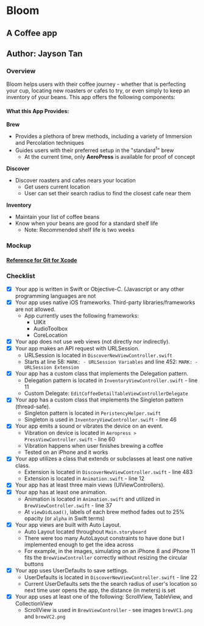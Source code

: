 # Bloom
## A Coffee app
## Author: Jayson Tan

### Overview
Bloom helps users with their coffee journey - whether that is perfecting your cup, locating new roasters or cafes to try, or even simply to keep an inventory of your beans. This app offers the following components: 

#### What this App Provides:

**Brew**
- Provides a plethora of brew methods, including a variety of Immersion and Percolation techniques
- Guides users with their preferred setup in the "standard<sup>1</sup>" brew 
    - At the current time, only **AeroPress** is available for proof of concept

**Discover**
- Discover roasters and cafes nears your location 
    - Get users current location
    - User can set their search radius to find the closest cafe near them
    
**Inventory**
- Maintain your list of coffee beans
- Know when your beans are good for a standard shelf life 
    - Note: Recommended shelf life is two weeks 

### Mockup

#### [Reference for Git for Xcode](https://www.raywenderlich.com/675-how-to-use-git-source-control-with-xcode-9#toc-anchor-008)


### Checklist

- [x] Your app is written in Swift or Objective-C. (Javascript or any other programming languages are not 
- [x] Your app uses native iOS frameworks. Third-party libraries/frameworks are not allowed.
    - App currently uses the following frameworks:
        - UIKit 
        - AudioToolbox
        - CoreLocation
- [x] Your app does not use web views (not directly nor indirectly).
- [x] Your app makes an API request with URLSession.
    - URLSession is located in `DiscoverNewViewController.swift` 
    - Starts at line 58: `MARK: - URLSession Variables` and line 452: `MARK: - URLSession Extension` 
- [x] Your app has a custom class that implements the Delegation pattern.
    - Delegation pattern is located in `InventoryViewController.swift` - line 11
    - Custom Delegate: `EditCoffeeDetailTableViewControllerDelegate`
- [x] Your app has a custom class that implements the Singleton pattern (thread-safe).
    - Singleton pattern is located in `PeristencyHelper.swift`
    - Singleton is used in `InventoryViewController.swift` - line 46
- [x] Your app emits a sound or vibrates the device on an event.
    - Vibration on device is located in `Aeropress > PressViewController.swift` - line 60
    - Vibration happens when user finishes brewing a coffee
    - Tested on an iPhone and it works
- [x] Your app utilizes a class that extends or subclasses at least one native class.
    - Extension is located in `DiscoverNewViewController.swift` - line 483
    - Extension is located in `Animation.swift` - line 12
- [x] Your app has at least three main views (UIViewControllers).
- [x] Your app has at least one animation.
    - Animation is located in `Animation.swift` and utilized in `BrewViewController.swift` - line 37
    - At `viewDidLoad()`, labels of each brew method fades out to 25% opacity (or `alpha` in Swift terms)
- [x] Your app views are built with Auto Layout.
    - Auto Layout located throughout `Main.storyboard`
    - There were too many AutoLayout constraints to have done but I implemented enough to get the idea across
    - For example, in the images, simulating on an iPhone 8 and iPhone 11 fits the `BrewViewController` correctly without resizing the circular buttons
- [x] Your app uses UserDefaults to save settings.
    - UserDefaults is located in `DiscoverNewViewController.swift` - line 22
    - Current UserDefaults sets the the search radius of user's location so next time user opens the app, the distance (in meters) is set
- [x] Your app uses at least one of the following: ScrollView, TableView, and CollectionView
    - ScrollView is used in `BrewViewController` - see images `brewVC1.png` and `brewVC2.png` 


